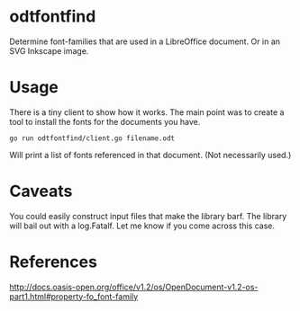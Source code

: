 # odtfontfind

Determine font-families that are used in a LibreOffice document.
Or in an SVG Inkscape image.

# Usage

There is a tiny client to show how it works. The main point was to
create a tool to install the fonts for the documents you have.

    go run odtfontfind/client.go filename.odt

Will print a list of fonts referenced in that document. (Not necessarily
used.)

# Caveats

You could easily construct input files that make the library barf.
The library will bail out with a log.Fatalf. Let me know if you 
come across this case. 

# References

http://docs.oasis-open.org/office/v1.2/os/OpenDocument-v1.2-os-part1.html#property-fo_font-family


